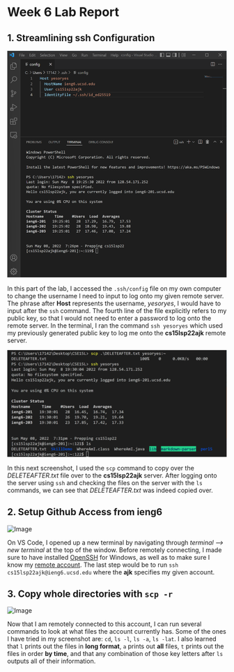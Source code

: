 # Week 6 Lab Report

## 1. Streamlining ssh Configuration

![Image](Report3/sshConfig1.png)

In this part of the lab, I accessed the `.ssh/config` file on my own computer to change the username I need to input to log onto my given remote server. The phrase after **Host** represents the username, *yesoryes*, I would have to input after the `ssh` command. The fourth line of the file explicitly refers to my public key, so that I would not need to enter a password to log onto the remote server. In the terminal, I ran the command `ssh yesoryes` which used my previously generated public key to log me onto the **cs15lsp22ajk** remote server.

![Image](Report3/sshConfig2.png)

In this next screenshot, I used the `scp` command to copy over the *DELETEAFTER.txt* file over to the **cs15lsp22ajk** server. After logging onto the server using `ssh` and checking the files on the server with the `ls` commands, we can see that *DELETEAFTER.txt* was indeed copied over.

## 2. Setup Github Access from ieng6

![Image](Report3/SS2.png)

On VS Code, I opened up a new terminal by navigating through *terminal --> new terminal* at the top of the window. Before remotely connecting, I made sure to have installed [OpenSSH](https://docs.microsoft.com/en-us/windows-server/administration/openssh/openssh_install_firstuse) for Windows, as well as to make sure I know my [remote account](https://sdacs.ucsd.edu/~icc/index.php). The last step would be to run `ssh cs15lsp22ajk@ieng6.ucsd.edu` where the **ajk** specifies my given account.

## 3. Copy whole directories with `scp -r`

![Image](Report3/SS3.png)

Now that I am remotely connected to this account, I can run several commands to look at what files the account currently has. Some of the ones I have tried in my screenshot are: `cd`, `ls -l`, `ls -a`, `ls -lat`. I also learned that `l` prints out the files in **long format**, `a` prints out **all** files, `t` prints out the files in order **by time**, and that any combination of those key letters after `ls` outputs all of their information.

